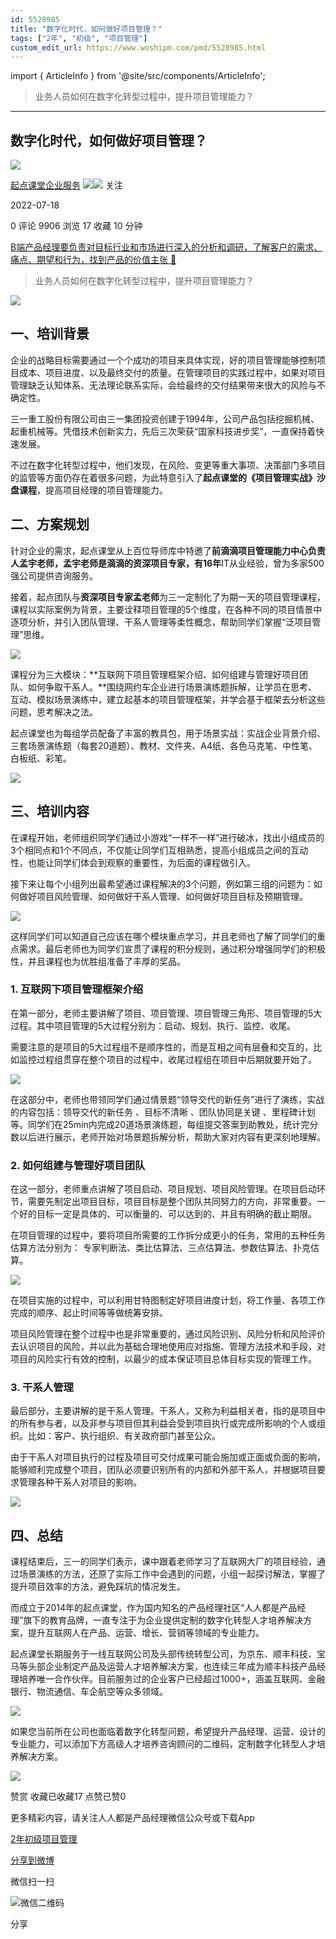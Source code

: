 ```yaml
---
id: 5528985
title: "数字化时代，如何做好项目管理？"
tags: ["2年", "初级", "项目管理"]
custom_edit_url: https://www.woshipm.com/pmd/5528985.html
---
```

import { ArticleInfo } from '@site/src/components/ArticleInfo';

<ArticleInfo
    author="起点课堂企业服务"
    authorLink="https://www.woshipm.com/u/743221"
    published="2022-07-18"
    views={9906}
    comments={0}
    collects={17}
/>

> 业务人员如何在数字化转型过程中，提升项目管理能力？

---

## 数字化时代，如何做好项目管理？

[![](https://static.woshipm.com/pmadmin_avatar_20221221115052_3929.jpg?imageView2/1/w/72/h/72/q/100)](https://www.woshipm.com/u/743221)

[起点课堂企业服务](https://www.woshipm.com/u/743221) ![](https://static.woshipm.com/tag/1125_1@2x.png)![](https://static.woshipm.com/tag/1301_1@2x.png) 关注

2022-07-18

0 评论 9906 浏览 17 收藏 10 分钟

[B端产品经理要负责对目标行业和市场进行深入的分析和调研，了解客户的需求、痛点、期望和行为，找到产品的价值主张 🔗](https://ke.qidianla.com/courses/bcpm)

> 业务人员如何在数字化转型过程中，提升项目管理能力？

![](https://image.woshipm.com/wp-files/2022/07/QOxi2eicfwQnge5Lf6Ve.jpg)

## 一、培训背景

企业的战略目标需要通过一个个成功的项目来具体实现，好的项目管理能够控制项目成本、项目进度、以及最终交付的质量。在管理项目的实践过程中，如果对项目管理缺乏认知体系、无法理论联系实际，会给最终的交付结果带来很大的风险与不确定性。

三一重工股份有限公司由三一集团投资创建于1994年，公司产品包括挖掘机械、起重机械等。凭借技术创新实力，先后三次荣获“国家科技进步奖”，一直保持着快速发展。

不过在数字化转型过程中，他们发现，在风险、变更等重大事项、决策部门多项目的监管等方面仍存在着很多问题，为此特意引入了**起点课堂的《项目管理实战》沙盘课程**，提高项目经理的项目管理能力。

## 二、方案规划

针对企业的需求，起点课堂从上百位导师库中特邀了**前滴滴项目管理能力中心负责人孟宇老师，孟宇老师是滴滴的资深项目专家，**有**16年**IT从业经验，曾为多家500强公司提供咨询服务。

接着，起点团队与**资深项目专家孟老师**为三一定制化了为期一天的项目管理课程，课程以实际案例为背景，主要诠释项目管理的5个维度，在各种不同的项目情景中逐项分析，并引入团队管理、干系人管理等柔性概念，帮助同学们掌握“泛项目管理”思维。

![](https://image.woshipm.com/wp-files/2022/07/g33Sx8rnRrp7JXQG61Xu.png)

课程分为三大模块：**互联网下项目管理框架介绍、如何组建与管理好项目团队、如何争取干系人。**围绕网约车企业进行场景演练题拆解，让学员在思考、互动、模拟场景演练中，建立起基本的项目管理框架，并学会基于框架去分析这些问题，思考解决之法。

起点课堂也为每组学员配备了丰富的教具包，用于场景实战：实战企业背景介绍、三套场景演练题（每套20道题）、教材、文件夹、A4纸、各色马克笔、中性笔、白板纸、彩笔。

![](https://image.woshipm.com/wp-files/2022/07/VwyvHw63BLfoc5FKysxA.jpg)

## 三、培训内容

在课程开始，老师组织同学们通过小游戏“一样不一样”进行破冰，找出小组成员的3个相同点和1个不同点，不仅能让同学们互相熟悉，提高小组成员之间的互动性，也能让同学们体会到观察的重要性，为后面的课程做引入。

接下来让每个小组列出最希望通过课程解决的3个问题，例如第三组的问题为：如何做好项目风险管理、如何做好干系人管理、如何做好项目目标及预期管理。

![](https://image.woshipm.com/wp-files/2022/07/4owjKlGcbwmwDt7bNIkz.jpg)

这样同学们可以知道自己应该在哪个模块重点学习，并且老师也了解了同学们的重点需求。最后老师也为同学们宣贯了课程的积分规则，通过积分增强同学们的积极性，并且课程也为优胜组准备了丰厚的奖品。

### 1\. 互联网下项目管理框架介绍

在第一部分，老师主要讲解了项目、项目管理、项目管理三角形、项目管理的5大过程。其中项目管理的5大过程分别为：启动、规划、执行、监控、收尾。

需要注意的是项目的5大过程组不是顺序性的，而是互相之间有层叠和交互的，比如监控过程组贯穿在整个项目的过程中，收尾过程组在项目中后期就要开始了。

![](https://image.woshipm.com/wp-files/2022/07/JIMshXVOxFJmkcVFPhGy.png)

在这部分中，老师也带领同学们通过情景题“领导交代的新任务”进行了演练，实战的内容包括：领导交代的新任务 、目标不清晰 、团队协同是关键 、里程碑计划等。同学们在25min内完成20道场景演练题，每组提交答案到助教处，统计完分数以后进行展示，老师开始对场景题拆解分析，帮助大家对内容有更深刻地理解。

### 2\. 如何组建与管理好项目团队

在这一部分，老师重点讲解了项目启动、项目规划、项目风险管理。在项目启动环节，需要先制定出项目目标，项目目标是整个团队共同努力的方向，非常重要。一个好的目标一定是具体的、可以衡量的、可以达到的、并且有明确的截止期限。

在项目管理的过程中，要将项目所需要的工作拆分成更小的任务，常用的五种任务估算方法分别为： 专家判断法、类比估算法、三点估算法、参数估算法、扑克估算。

![](https://image.woshipm.com/wp-files/2022/07/4m1VvO3VHLQrwPdG0h48.png)

在项目实施的过程中，可以利用甘特图制定好项目进度计划，将工作量、各项工作完成的顺序、起止时间等等做统筹安排。

项目风险管理在整个过程中也是非常重要的，通过风险识别、风险分析和风险评价去认识项目的风险，并以此为基础合理地使用应对指施、管理方法技术和手段，对项目的风险实行有效的控制，以最少的成本保证项目总体目标实现的管理工作。

### 3\. 干系人管理

最后部分，主要讲解的是干系人管理。干系人，又称为利益相关者，指的是项目中的所有参与者，以及非参与项目但其利益会受到项目执行或完成所影响的个人或组织。比如：客户、执行组织、有关政府部门甚至公众。

由于干系人对项目执行的过程及项目可交付成果可能会施加或正面或负面的影响，能够顺利完成整个项目，团队必须要识别所有的内部和外部干系人，并根据项目要求管理各种干系人对项目的影响。

![](https://image.woshipm.com/wp-files/2022/07/Skeq5NveOymEgp2PG5Fx.png)

## 四、总结

课程结束后，三一的同学们表示，课中跟着老师学习了互联网大厂的项目经验，通过场景演练的方法，还原了实际工作中会遇到的问题，小组一起探讨解法，掌握了提升项目效率的方法，避免踩坑的情况发生。

而成立于2014年的起点课堂，作为国内知名的产品经理社区“人人都是产品经理”旗下的教育品牌，一直专注于为企业提供定制的数字化转型人才培养解决方案，提升互联网人在产品、运营、增长、营销等领域的专业能力。

起点课堂长期服务于一线互联网公司及头部传统转型公司，为京东、顺丰科技、宝马等头部企业制定产品及运营人才培养解决方案，也连续三年成为顺丰科技产品经理培养唯一合作伙伴。目前服务过的企业客户已经超过1000+，涵盖互联网、金融银行、物流通信、车企航空等众多领域。

![](https://image.woshipm.com/wp-files/2022/07/N4FdP2NcEnXC9x1uKMNj.png)

如果您当前所在公司也面临着数字化转型问题，希望提升产品经理、运营、设计的专业能力，可以添加下方高级人才培养咨询顾问的二维码，定制数字化转型人才培养解决方案。

![](https://image.woshipm.com/wp-files/2022/07/OQtgskUszBBreFn8w2bG.jpg)

赞赏 收藏已收藏17 点赞已赞0

更多精彩内容，请关注人人都是产品经理微信公众号或下载App

[2年](https://www.woshipm.com/tag/2%e5%b9%b4)[初级](https://www.woshipm.com/tag/%e5%88%9d%e7%ba%a7)[项目管理](https://www.woshipm.com/tag/%e9%a1%b9%e7%9b%ae%e7%ae%a1%e7%90%86)

[分享到微博](https://service.weibo.com/share/share.php?appkey=2775287854&title=数字化时代，如何做好项目管理？&url=https://www.woshipm.com/pmd/5528985.html&pic=https://image.woshipm.com/wp-files/2022/07/QOxi2eicfwQnge5Lf6Ve.jpg)

微信扫一扫

![微信二维码](https://api.pwmqr.com/qrcode/create/?url=https://www.woshipm.com/pmd/5528985.html)

分享